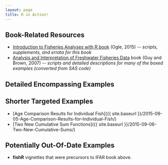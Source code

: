 ```yaml
---
layout: page
title: R in Action!
---
```


## Book-Related Resources
* [Introduction to Fisheries Analyses with R book](http://derekogle.com/IFAR/) (Ogle, 2015) -- *scripts, supplements, and errata for this book*
* [Analysis and Interpretation of Freshwater Fisheries Data](http://derekogle.com/aiffd2007/) book (Guy and Brown, 2007) -- *scripts and detailed descriptions for many of the boxed examples (converted from SAS code)*

## Detailed Encompassing Examples


## Shorter Targeted Examples
* [Age Comparison Results for Individual Fish]({{ site.baseurl }}/2015-09-05-Age-Comparison-Results-for-Individual-Fish/)
* [Two New Cumulative Sum Functions]({{ site.baseurl }}/2015-09-06-Two-New-Cumulative-Sums/)

## Potentially Out-Of-Date Examples
* **fishR** vignettes that were precursors to IFAR book above.
